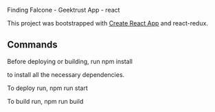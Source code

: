 Finding Falcone - Geektrust App - react 

This project was bootstrapped with [Create React App](https://github.com/facebook/create-react-app) and react-redux.


Commands
--------------

Before deploying or building, run 
npm install

to install all the necessary dependencies.

To deploy run,
npm run start

To build run,
npm run build